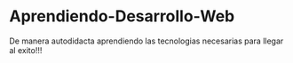 # Aprendiendo-Desarrollo-Web
De manera autodidacta aprendiendo las tecnologias necesarias para llegar al exito!!!
